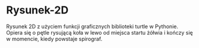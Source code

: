 # Rysunek-2D
Rysunek 2D z użyciem funkcji graficznych biblioteki turtle w Pythonie. Opiera się o pętle rysującą koła w lewo od miejsca startu żółwia i kończy się w momencie, kiedy powstaje spirograf.

